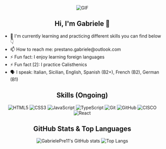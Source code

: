 <div align="center">
  
![GIF](https://media0.giphy.com/media/v1.Y2lkPTc5MGI3NjExcGsxNm84aG42aWU3OXlrcHVneWVmYmR4ZjdydDZ3ZXRjNzB2bWx4NCZlcD12MV9pbnRlcm5hbF9naWZfYnlfaWQmY3Q9Zw/4L2iGQ26ppzt7LT25o/giphy.gif)

## Hi, I'm Gabriele 👋
</div>

<ul>
  <li>🌱 I'm currently learning and practicing different skills you can find below 👇</li>
  <li>📫 How to reach me: prestano.gabriele@outlook.com</li>
  <li>⚡ Fun fact: I enjoy learning foreign languages</li>
  <li>⚡ Fun fact [2]: I practice Calisthenics</li>
  <li>🗣️ I speak: Italian, Sicilian, English, Spanish (B2+), French (B2), German (B1)</li>
</ul>

<div align=center>
<h2>Skills (Ongoing)</h2>

![HTML5](https://img.shields.io/badge/html5-%23E34F26.svg?style=for-the-badge&logo=html5&logoColor=white)
![CSS3](https://img.shields.io/badge/css3-%231572B6.svg?style=for-the-badge&logo=css3&logoColor=white)
![JavaScript](https://img.shields.io/badge/javascript-%23323330.svg?style=for-the-badge&logo=javascript&logoColor=%23F7DF1E)
![TypeScript](https://img.shields.io/badge/typescript-%23007ACC.svg?style=for-the-badge&logo=typescript&logoColor=white)
![Git](https://img.shields.io/badge/git-%23F05033.svg?style=for-the-badge&logo=git&logoColor=white)
![GitHub](https://img.shields.io/badge/github-%23121011.svg?style=for-the-badge&logo=github&logoColor=white)
![CISCO](https://img.shields.io/badge/Cisco-1ba0e2?style=for-the-badge&logo=cisco&logoColor=white)
![React](https://img.shields.io/badge/react-%2320232a.svg?style=for-the-badge&logo=react&logoColor=%2361DAFB)

## GitHub Stats & Top Languages

![GabrielePre11's GitHub stats](https://github-readme-stats.vercel.app/api?username=GabrielePre11&show_icons=true&count_private=true&hide=prs&theme=dark) ![Top Langs](https://github-readme-stats.vercel.app/api/top-langs/?username=GabrielePre11&layout=compact&theme=dark)

<!--
**GabrielePre11/GabrielePre11** is a ✨ _special_ ✨ repository because its `README.md` (this file) appears on your GitHub profile.
-->
